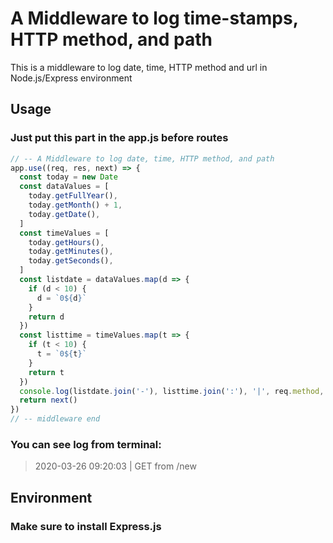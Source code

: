 # A Middleware to log time-stamps, HTTP method, and path
This is a middleware to log date, time, HTTP method and url in Node.js/Express environment

## Usage
### Just put this part in the app.js before routes
```javascript
// -- A Middleware to log date, time, HTTP method, and path
app.use((req, res, next) => {
  const today = new Date
  const dataValues = [
    today.getFullYear(),
    today.getMonth() + 1,
    today.getDate(),
  ]
  const timeValues = [
    today.getHours(),
    today.getMinutes(),
    today.getSeconds(),
  ]
  const listdate = dataValues.map(d => {
    if (d < 10) {
      d = `0${d}`
    }
    return d
  })
  const listtime = timeValues.map(t => {
    if (t < 10) {
      t = `0${t}`
    }
    return t
  })
  console.log(listdate.join('-'), listtime.join(':'), '|', req.method, 'from', req.path)
  return next()
})
// -- middleware end
```

### You can see log from terminal:
> 2020-03-26 09:20:03 | GET from /new

## Environment
### Make sure to install Express.js 